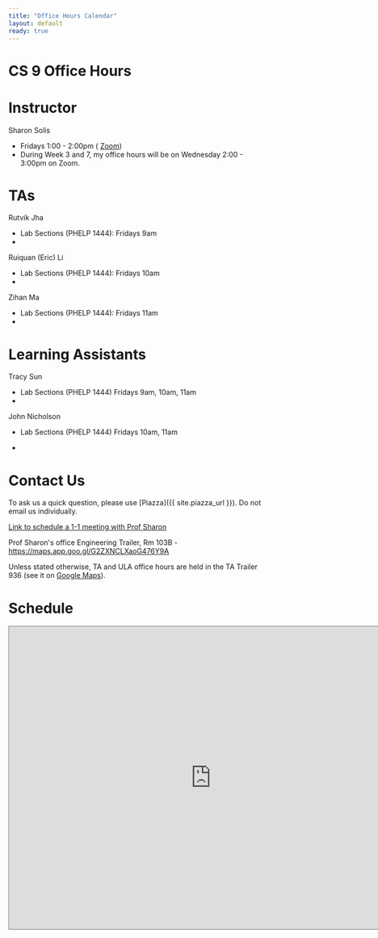 ```yaml
---
title: "Office Hours Calendar"
layout: default
ready: true
---
```


<h1><strong>CS 9 Office Hours</strong></h1>

# Instructor
Sharon Solis

* Fridays 1:00 - 2:00pm ( [Zoom](https://ucsb.zoom.us/j/8053640282?omn=86863399291))
* During Week 3 and 7, my office hours will be on Wednesday 2:00 - 3:00pm on Zoom.

# TAs

Rutvik Jha
* Lab Sections (PHELP 1444): Fridays 9am
* 

Ruiquan (Eric) Li
* Lab Sections (PHELP 1444): Fridays 10am
* 

Zihan Ma
* Lab Sections (PHELP 1444): Fridays 11am
* 

# Learning Assistants

Tracy Sun
* Lab Sections (PHELP 1444) Fridays 9am, 10am, 11am
* 

John Nicholson
* Lab Sections (PHELP 1444) Fridays 10am, 11am

* 
# Contact Us

To ask us a quick question, please use [Piazza]({{ site.piazza_url }}). Do not email us individually.

[Link to schedule a 1-1 meeting with Prof Sharon](https://calendar.google.com/calendar/u/0/appointments/AcZssZ1GAMq2Aq6UPKu_v-6NTAnaj1VJRyBhGm2KVkE=>)

Prof Sharon's office	Engineering Trailer, Rm 103B - <https://maps.app.goo.gl/G2ZXNCLXaoG476Y9A>

Unless stated otherwise, TA and ULA office hours are held in the TA Trailer 936 (see it on [Google Maps](https://maps.app.goo.gl/7US8Hb3WXQw7MZma6)).


# Schedule


<iframe src="https://calendar.google.com/calendar/embed?height=600&wkst=1&ctz=America%2FLos_Angeles&bgcolor=%23ffffff&mode=WEEK&src=Y183MTFiNzQ5M2M1MjQyZGFjYjg2ODNjMDc5NmMwODM2ZGU2MDVjZjk0Mjc3ZmJmNWI0MjRjYWU4ODE2OTdmZDBlQGdyb3VwLmNhbGVuZGFyLmdvb2dsZS5jb20&color=%238E24AA" style="border:solid 1px #777" width="800" height="600" frameborder="0" scrolling="no"></iframe>

